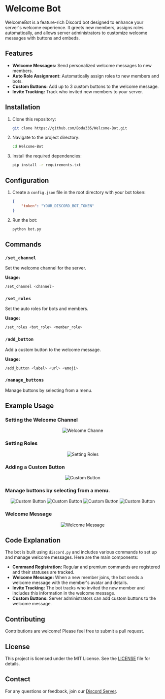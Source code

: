 
# Welcome Bot

WelcomeBot is a feature-rich Discord bot designed to enhance your server's welcome experience. It greets new members, assigns roles automatically, and allows server administrators to customize welcome messages with buttons and embeds.

## Features

- **Welcome Messages:** Send personalized welcome messages to new members.
- **Auto Role Assignment:** Automatically assign roles to new members and bots.
- **Custom Buttons:** Add up to 3 custom buttons to the welcome message.
- **Invite Tracking:** Track who invited new members to your server.

## Installation

1. Clone this repository:
    ```sh
    git clone https://github.com/Boda335/Welcome-Bot.git
    ```
2. Navigate to the project directory:
    ```sh
    cd Welcome-Bot
    ```
3. Install the required dependencies:
    ```sh
    pip install -r requirements.txt
    ```

## Configuration

1. Create a `config.json` file in the root directory with your bot token:
    ```json
    {
        "token": "YOUR_DISCORD_BOT_TOKEN"
    }
    ```
2. Run the bot:
    ```sh
    python bot.py
    ```

## Commands

### `/set_channel`

Set the welcome channel for the server.

**Usage:**
```sh
/set_channel <channel>
```

### `/set_roles`

Set the auto roles for bots and members.

**Usage:**
```sh
/set_roles <bot_role> <member_role>
```

### `/add_button`

Add a custom button to the welcome message.

**Usage:**
```sh
/add_button <label> <url> <emoji>
```

### `/manage_buttons`

Manage buttons by selecting from a menu.

## Example Usage

### Setting the Welcome Channel

<div style="text-align: center;">
  <img src="https://b.top4top.io/p_3144fdezp1.png" alt="Welcome Channe" >
</div>

### Setting Roles

<div style="text-align: center;">
  <img src="https://d.top4top.io/p_3144kwu381.png" alt="Setting Roles" >
</div>

### Adding a Custom Button

<div style="text-align: center;">
  <img src="https://f.top4top.io/p_3144dfmaf1.png" alt="Custom Button" >
</div>

### Manage buttons by selecting from a menu.

<div style="text-align: center;">
  <img src="https://c.top4top.io/p_3144u8xvr1.png" alt="Custom Button" >
  <img src="https://f.top4top.io/p_3144qnexa1.png" alt="Custom Button" >
  <img src="/" alt="Custom Button" >
  <img src="https://i.top4top.io/p_3144rgl981.png" alt="Custom Button" >
</div>

### Welcome Message

<div style="text-align: center;">
  <img src="https://j.top4top.io/p_3144hsumz1.png" alt="Welcome Message" >
</div>

## Code Explanation

The bot is built using `discord.py` and includes various commands to set up and manage welcome messages. Here are the main components:

- **Command Registration:** Regular and premium commands are registered and their statuses are tracked.
- **Welcome Message:** When a new member joins, the bot sends a welcome message with the member's avatar and details.
- **Invite Tracking:** The bot tracks who invited the new member and includes this information in the welcome message.
- **Custom Buttons:** Server administrators can add custom buttons to the welcome message.

## Contributing

Contributions are welcome! Please feel free to submit a pull request.

## License

This project is licensed under the MIT License. See the [LICENSE](LICENSE) file for details.

## Contact

For any questions or feedback, join our [Discord Server](https://discord.gg/DzjuTABN6E).
